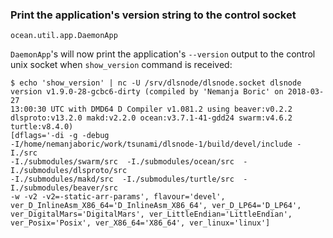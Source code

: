 ### Print the application's version string to the control socket

`ocean.util.app.DaemonApp`

`DaemonApp`'s will now print the application's `--version` output to the control
unix socket when `show_version` command is received:

```
$ echo 'show_version' | nc -U /srv/dlsnode/dlsnode.socket dlsnode
version v1.9.0-28-gcbc6-dirty (compiled by 'Nemanja Boric' on 2018-03-27
13:00:30 UTC with DMD64 D Compiler v1.081.2 using beaver:v0.2.2
dlsproto:v13.2.0 makd:v2.2.0 ocean:v3.7.1-41-gdd24 swarm:v4.6.2 turtle:v8.4.0)
[dflags='-di -g -debug
-I/home/nemanjaboric/work/tsunami/dlsnode-1/build/devel/include -I./src
-I./submodules/swarm/src  -I./submodules/ocean/src  -I./submodules/dlsproto/src
-I./submodules/makd/src  -I./submodules/turtle/src  -I./submodules/beaver/src
-w -v2 -v2=-static-arr-params', flavour='devel',
ver_D_InlineAsm_X86_64='D_InlineAsm_X86_64', ver_D_LP64='D_LP64',
ver_DigitalMars='DigitalMars', ver_LittleEndian='LittleEndian',
ver_Posix='Posix', ver_X86_64='X86_64', ver_linux='linux']
```
